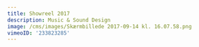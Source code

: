 ```yaml
---
title: Showreel 2017
description: Music & Sound Design
image: /cms/images/Skærmbillede 2017-09-14 kl. 16.07.58.png
vimeoID: '233823285'
---
```
















